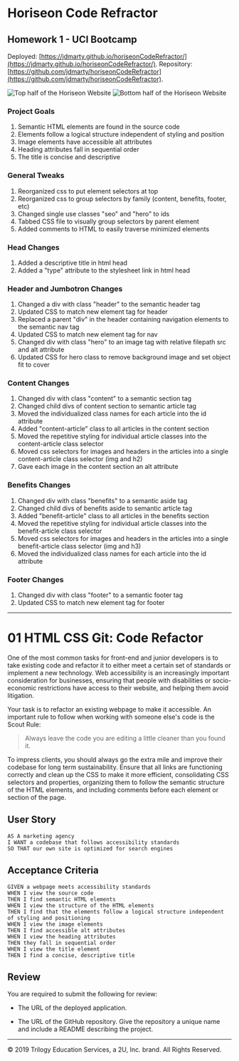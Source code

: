 # Horiseon Code Refractor
## Homework 1 - UCI Bootcamp

Deployed: [https://jdmarty.github.io/horiseonCodeRefractor/](https://jdmarty.github.io/horiseonCodeRefractor/).
Repository: [https://github.com/jdmarty/horiseonCodeRefractor](https://github.com/jdmarty/horiseonCodeRefractor).

![Top half of the Horiseon Website](/assets/images/Screenshot-Top)
![Bottom half of the Horiseon Website](/assets/images/Screenshot-Bottom)

### Project Goals
1. Semantic HTML elements are found in the source code
2. Elements follow a logical structure independent of styling and position
3. Image elements have accessible alt attributes
4. Heading attributes fall in sequential order
5. The title is concise and descriptive

### General Tweaks
1. Reorganized css to put element selectors at top
2. Reorganized css to group selectors by family (content, benefits, footer, etc)
3. Changed single use classes "seo" and "hero" to ids
4. Tabbed CSS file to visually group selectors by parent element
5. Added comments to HTML to easily traverse minimized elements

### Head Changes
1. Added a descriptive title in html head
2. Added a "type" attribute to the stylesheet link in html head

### Header and Jumbotron Changes
1. Changed a div with class "header" to the semantic header tag
2. Updated CSS to match new element tag for header
3. Replaced a parent "div" in the header containing navigation elements to the semantic nav tag
4. Updated CSS to match new element tag for nav
5. Changed div with class "hero" to an image tag with relative filepath src and alt attribute
6. Updated CSS for hero class to remove background image and set object fit to cover

### Content Changes
1. Changed div with class "content" to a semantic section tag
2. Changed child divs of content section to semantic article tag
3. Moved the individualized class names for each article into the id attribute
4. Added "content-article" class to all articles in the content section
5. Moved the repetitive styling for individual article classes into the content-article class selector
6. Moved css selectors for images and headers in the articles into a single content-article class selector (img and h2)
7. Gave each image in the content section an alt attribute

### Benefits Changes
1. Changed div with class "benefits" to a semantic aside tag
2. Changed child divs of benefits aside to semantic article tag
3. Added "benefit-article" class to all articles in the benefits section
5. Moved the repetitive styling for individual article classes into the benefit-article class selector
6. Moved css selectors for images and headers in the articles into a single benefit-article class selector (img and h3)
7. Moved the individualized class names for each article into the id attribute

### Footer Changes
1. Changed div with class "footer" to a semantic footer tag
2. Updated CSS to match new element tag for footer


------------------------------------------------------------------------------------------------------------------

# 01 HTML CSS Git: Code Refactor

One of the most common tasks for front-end and junior developers is to take existing code and refactor it to either meet a certain set of standards or implement a new technology. Web accessibility is an increasingly important consideration for businesses, ensuring that people with disabilities or socio-economic restrictions have access to their website, and helping them avoid litigation.

Your task is to refactor an existing webpage to make it accessible. An important rule to follow when working with someone else's code is the Scout Rule:

> Always leave the code you are editing a little cleaner than you found it.

To impress clients, you should always go the extra mile and improve their codebase for long term sustainability. Ensure that all links are functioning correctly and clean up the CSS to make it more efficient, consolidating CSS selectors and properties, organizing them to follow the semantic structure of the HTML elements, and including comments before each element or section of the page.

## User Story

```
AS A marketing agency
I WANT a codebase that follows accessibility standards
SO THAT our own site is optimized for search engines
```

## Acceptance Criteria

```
GIVEN a webpage meets accessibility standards
WHEN I view the source code
THEN I find semantic HTML elements
WHEN I view the structure of the HTML elements
THEN I find that the elements follow a logical structure independent of styling and positioning
WHEN I view the image elements
THEN I find accessible alt attributes
WHEN I view the heading attributes
THEN they fall in sequential order
WHEN I view the title element
THEN I find a concise, descriptive title
```

## Review

You are required to submit the following for review:

* The URL of the deployed application.

* The URL of the GitHub repository. Give the repository a unique name and include a README describing the project.

- - -
© 2019 Trilogy Education Services, a 2U, Inc. brand. All Rights Reserved.